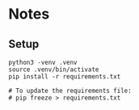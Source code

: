 # Notes

## Setup

```
python3 -venv .venv
source .venv/bin/activate
pip install -r requirements.txt

# To update the requirements file:
# pip freeze > requirements.txt
```
